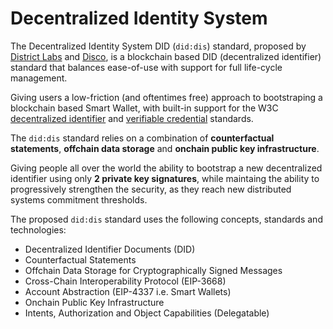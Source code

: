 # Decentralized Identity System

The Decentralized Identity System DID (`did:dis`) standard, proposed by [District Labs](http://districtlabs.com/) and [Disco](https://disco.xyz/), is a blockchain based DID (decentralized identifier) standard that balances ease-of-use with support for full life-cycle management.

Giving users a low-friction (and oftentimes free) approach to bootstraping a blockchain based Smart Wallet, with built-in support for the W3C [decentralized identifier](https://www.w3.org/TR/did-core/) and [verifiable credential](https://www.w3.org/TR/vc-data-model/) standards.

<!-- ![](https://hackmd.io/_uploads/ByJ9CPbsn.jpg) -->

The `did:dis` standard relies on a combination of **counterfactual statements**, **offchain data storage** and **onchain public key infrastructure**.

Giving people all over the world the ability to bootstrap a new decentralized identifier using only **2 private key signatures**, while maintaing the ability to progressively strengthen the security, as they reach new distributed systems commitment thresholds.

The proposed `did:dis` standard uses the following concepts, standards and technologies:

- Decentralized Identifier Documents (DID)
- Counterfactual Statements
- Offchain Data Storage for Cryptographically Signed Messages
- Cross-Chain Interoperability Protocol (EIP-3668)
- Account Abstraction (EIP-4337 i.e. Smart Wallets)
- Onchain Public Key Infrastructure
- Intents, Authorization and Object Capabilities (Delegatable)